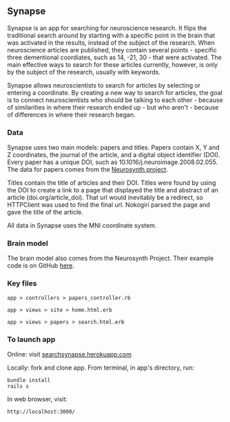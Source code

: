 ## Synapse

Synapse is an app for searching for neuroscience research. It flips the traditional search around by starting with a specific point in the brain that was activated in the results, instead of the subject of the research. When neuroscience articles are published, they contain several points - specific three dementional coordiates, such as 14, -21, 30 - that were activated. The main effective ways to search for these articles currently, however, is only by the subject of the research, usually with keywords.

Synapse allows neuroscientists to search for articles by selecting or entering a coordinate. By creating a new way to search for articles, the goal is to connect neuroscientists who should be talking to each other - because of similarities in where their research ended up - but who aren't - because of differences in where their research began.

### Data

Synapse uses two main models: papers and titles. Papers contain X, Y and Z coordinates, the journal of the article, and a digital object identifier (DOI). Every paper has a unique DOI, such as 10.1016/j.neuroimage.2008.02.055. The data for papers comes from the [Neurosynth project](http://neurosynth.org/).

Titles contain the title of articles and their DOI. Titles were found by using the DOI to create a link to a page that displayed the title and abstract of an article (doi.org/article_doi). That url would inevitably be a redirect, so HTTPClient was used to find the final url. Nokogiri parsed the page and gave the title of the article.

All data in Synapse uses the MNI coordinate system.

### Brain model

The brain model also comes from the Neurosynth Project. Their example code is on GitHub [here](https://github.com/neurosynth/nsviewer/tree/master/example).

### Key files

    app > controllers > papers_controller.rb

    app > views > site > home.html.erb

    app > views > papers > search.html.erb

### To launch app

Online: visit [searchsynapse.herokuapp.com](http://searchsynapse.herokuapp.com/)

Locally: fork and clone app. From terminal, in app's directory, run:

    bundle install
    rails s

In web browser, visit:

    http://localhost:3000/